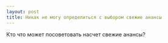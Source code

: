 ```yaml
---
layout: post 
title: Никак не могу определиться с выбором свежие анансы 
--- 
```

Кто что может посоветовать насчет свежие анансы?